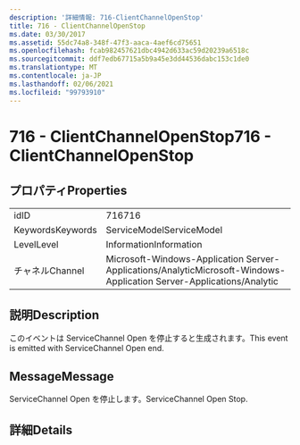```yaml
---
description: '詳細情報: 716-ClientChannelOpenStop'
title: 716 - ClientChannelOpenStop
ms.date: 03/30/2017
ms.assetid: 55dc74a8-348f-47f3-aaca-4aef6cd75651
ms.openlocfilehash: fcab982457621dbc4942d633ac59d20239a6518c
ms.sourcegitcommit: ddf7edb67715a5b9a45e3dd44536dabc153c1de0
ms.translationtype: MT
ms.contentlocale: ja-JP
ms.lasthandoff: 02/06/2021
ms.locfileid: "99793910"
---
```

# <a name="716---clientchannelopenstop"></a><span data-ttu-id="1a089-103">716 - ClientChannelOpenStop</span><span class="sxs-lookup"><span data-stu-id="1a089-103">716 - ClientChannelOpenStop</span></span>

## <a name="properties"></a><span data-ttu-id="1a089-104">プロパティ</span><span class="sxs-lookup"><span data-stu-id="1a089-104">Properties</span></span>  
  
|||  
|-|-|  
|<span data-ttu-id="1a089-105">id</span><span class="sxs-lookup"><span data-stu-id="1a089-105">ID</span></span>|<span data-ttu-id="1a089-106">716</span><span class="sxs-lookup"><span data-stu-id="1a089-106">716</span></span>|  
|<span data-ttu-id="1a089-107">Keywords</span><span class="sxs-lookup"><span data-stu-id="1a089-107">Keywords</span></span>|<span data-ttu-id="1a089-108">ServiceModel</span><span class="sxs-lookup"><span data-stu-id="1a089-108">ServiceModel</span></span>|  
|<span data-ttu-id="1a089-109">Level</span><span class="sxs-lookup"><span data-stu-id="1a089-109">Level</span></span>|<span data-ttu-id="1a089-110">Information</span><span class="sxs-lookup"><span data-stu-id="1a089-110">Information</span></span>|  
|<span data-ttu-id="1a089-111">チャネル</span><span class="sxs-lookup"><span data-stu-id="1a089-111">Channel</span></span>|<span data-ttu-id="1a089-112">Microsoft-Windows-Application Server-Applications/Analytic</span><span class="sxs-lookup"><span data-stu-id="1a089-112">Microsoft-Windows-Application Server-Applications/Analytic</span></span>|  
  
## <a name="description"></a><span data-ttu-id="1a089-113">説明</span><span class="sxs-lookup"><span data-stu-id="1a089-113">Description</span></span>  

 <span data-ttu-id="1a089-114">このイベントは ServiceChannel Open を停止すると生成されます。</span><span class="sxs-lookup"><span data-stu-id="1a089-114">This event is emitted with ServiceChannel Open end.</span></span>  
  
## <a name="message"></a><span data-ttu-id="1a089-115">Message</span><span class="sxs-lookup"><span data-stu-id="1a089-115">Message</span></span>  

 <span data-ttu-id="1a089-116">ServiceChannel Open を停止します。</span><span class="sxs-lookup"><span data-stu-id="1a089-116">ServiceChannel Open Stop.</span></span>  
  
## <a name="details"></a><span data-ttu-id="1a089-117">詳細</span><span class="sxs-lookup"><span data-stu-id="1a089-117">Details</span></span>
